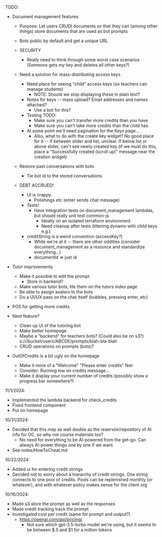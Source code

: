 TODO:

* Document management features
  - Purpose: Let users CRUDI documents so that they can (among other things) store documents that are used as bot prompts
  - Bots public by default and get a unique URL

  - SECURITY
    * Really need to think through some worst case scenarios
      (Someone gets my key and deletes all other keys?)

  - Need a solution for mass-distributing access keys
    - Need place for seeing "child" access keys (so teachers can manage students)
      * NOTE: Should we stop displaying these in plain text?
    - Notes for keys -- mass upload?  Email addresses and names attached?
      * Use a bot for this?
    - Testing TODO:
      - Make sure you can't transfer more credits than you have
      - Make sure you can't take more credits than the child has
    - At some point we'll need pagination for the Keys page...
      * Also, what to do with the create key widget?  No good place for it -- if between slider and list, unclear.  If below list or above slider, can't see newly created key (if we must do this, place a "Successfully created (scroll up)" message near the creation widget) 

  - Restore past conversations with bots
    * Tie bot id to the stored conversations 

  - DEBT ACCRUED! 
    - UI is crappy.
      - Polishings etc (enter sends chat message)
    - Tests!
      - Have integration tests on document_management lambdas, but should really unit test common-js
        - Ideally on an isolated terraform environment
        - Need cleanup after tests (littering dynamo with child keys e.g.)
    - creditString is a weird convention (accessKey?)
      - While we're at it -- there are other oddities (consider document_management as a resource and standardize everything...)
      - documentId => just id
    
* Tutor improvements
  - Make it possible to edit the prompt
    * Store in backend?
  - Make various tutor bots, tile them on the tutors index page
  - Be able to assign avatars to the bots
  - Do a UI/UX pass on the chat itself (bubbles, pressing enter, etc)

* POS for getting more credits

  
* Next feature?  
  - Clean up UI of the tutoring bot
  - Make better homepage
  - Maybe a "backend" for teachers bots?  (Could also be on s3?)
     s:///bucket/users/ABCDE/prompts/blah-bla-blah
  - CRUD operations on prompts (bots)?

* OutOfCredits is a bit ugly on the homepage
  - Make it more of a "Welcome" "Please enter credits" feel
  - Consider: Running low on credits message...
  - Make it display your current number of credits (possibly show a progress bar somewhere?)


11/1/2024:
  - Implemented the lambda backend for check_credits
  - Fixed frontend component 
  - Put on homepage

10/31/2024:
  - Decided that this may as well double as the reservoir/repository of AI info for OC, so why not course materials too?
    * No need for everything to be AI-powered from the get-go.  Can always AI-power things one by one if we want.
  - See notes/HowToCheat.md

10/22/2024:
* Added ui for entering credit strings
* Decided not to worry about a hierarchy of credit strings.  One string connects to one pool of credits.  Pools can be replenished monthly (or whatever), and with whatever policy makes sense for the client org 

10/16/2024:
* Made s3 store the prompt as well as the responses
* Made credit tracking track the prompt
* Investigated cost per credit (same for prompt and output?)
  - https://openai.com/api/pricing/
    * Not sure which gpt-3.5-turbo model we're using, but it seems to be between $.5 and $1 for a million tokens
